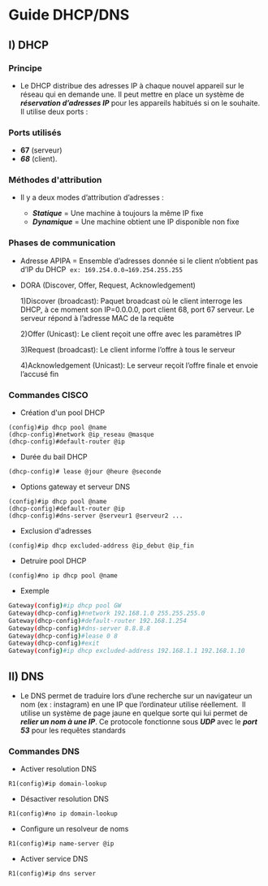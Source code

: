 # Guide DHCP/DNS

## I) DHCP

### Principe 
* Le DHCP distribue des adresses IP à chaque nouvel appareil sur le réseau qui en demande une. Il peut mettre en place un système de ***réservation d’adresses IP*** pour les appareils habitués si on le souhaite. Il utilise deux ports : 

### Ports utilisés 
* **67** (serveur) 
* ***68*** (client).  

### Méthodes d'attribution 
* Il y a deux modes d’attribution d’adresses : 

	-   ***Statique*** = Une machine à toujours la même IP fixe   
	-   ***Dynamique*** = Une machine obtient une IP disponible non fixe   

### Phases de communication
* Adresse APIPA = Ensemble d’adresses donnée si le client n’obtient pas d’IP du DHCP 
``ex: 169.254.0.0→169.254.255.255``

* DORA (Discover, Offer, Request, Acknowledgement)

	1)Discover (broadcast): Paquet broadcast où le client interroge les DHCP, à ce moment son IP=0.0.0.0, port client 68, port 67 serveur. Le serveur répond à l’adresse MAC de la requête

	2)Offer (Unicast): Le client reçoit une offre avec les paramètres IP

	3)Request (broadcast): Le client informe l’offre à tous le serveur

	4)Acknowledgement (Unicast): Le serveur reçoit l’offre finale et envoie l’accusé fin

### Commandes CISCO
* Création d'un pool DHCP
```cisco
(config)#ip dhcp pool @name
(dhcp-config)#network @ip_reseau @masque
(dhcp-config)#default-router @ip
```
* Durée du bail DHCP
```cisco
(dhcp-config)# lease @jour @heure @seconde
```
* Options gateway et serveur DNS
```cisco
(config)#ip dhcp pool @name
(dhcp-config)#default-router @ip
(dhcp-config)#dns-server @serveur1 @serveur2 ...
```
* Exclusion d'adresses
```cisco
(config)#ip dhcp excluded-address @ip_debut @ip_fin
```
* Detruire pool DHCP
```cisco
(config)#no ip dhcp pool @name
```
* Exemple
```bash
Gateway(config)#ip dhcp pool GW
Gateway(dhcp-config)#network 192.168.1.0 255.255.255.0
Gateway(dhcp-config)#default-router 192.168.1.254
Gateway(dhcp-config)#dns-server 8.8.8.8
Gateway(dhcp-config)#lease 0 8
Gateway(dhcp-config)#exit
Gateway(config)#ip dhcp excluded-address 192.168.1.1 192.168.1.10
```

## II) DNS

* Le DNS permet de traduire lors d’une recherche sur un navigateur un nom (ex : instagram) en une IP que l’ordinateur utilise réellement.  Il utilise un système de page jaune en quelque sorte qui lui permet de ***relier un nom à une IP***. Ce protocole fonctionne sous ***UDP*** avec le ***port 53*** pour les requêtes standards
### Commandes DNS
* Activer resolution DNS
```cisco
R1(config)#ip domain-lookup
```
* Désactiver resolution DNS
```cisco
R1(config)#no ip domain-lookup
```
* Configure un resolveur de noms
```cisco
R1(config)#ip name-server @ip
```
* Activer service DNS
```cisco
R1(config)#ip dns server
```
